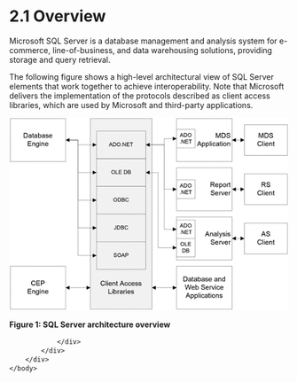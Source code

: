 <html dir="LTR" xmlns:mshelp="http://msdn.microsoft.com/mshelp" xmlns:ddue="http://ddue.schemas.microsoft.com/authoring/2003/5" xmlns:xlink="http://www.w3.org/1999/xlink" xmlns:tool="http://www.microsoft.com/tooltip">
    <head>
        <meta http-equiv="Content-Type" content="text/html; CHARSET=utf-8"></meta>
        <meta name="save" content="history"></meta>
        <title>2.1 Overview</title>
        <xml>
            <mshelp:toctitle title="2.1 Overview"></mshelp:toctitle>
            <mshelp:rltitle title="[MS-SSSO]: Overview"></mshelp:rltitle>
            <mshelp:keyword index="A" term="a414c6e6-9d5c-4c29-a58d-5713f564d93b"></mshelp:keyword>
            <mshelp:attr name="DCSext.ContentType" value="open specification"></mshelp:attr>
            <mshelp:attr name="AssetID" value="a414c6e6-9d5c-4c29-a58d-5713f564d93b"></mshelp:attr>
            <mshelp:attr name="TopicType" value="kbRef"></mshelp:attr>
            <mshelp:attr name="DCSext.Title" value="[MS-SSSO]: Overview" />
        </xml>
    </head>
    <body>
        <div id="header">
            <h1 class="heading">2.1 Overview</h1>
        </div>
        <div id="mainSection">
            <div id="mainBody">
                <div id="allHistory" class="saveHistory"></div>
                <div id="sectionSection0" class="section" name="collapseableSection">
                    

<p>Microsoft SQL Server is a database management and analysis
system for e-commerce, line-of-business, and data warehousing solutions,
providing storage and query retrieval.</p>

<p>The following figure shows a high-level architectural view
of SQL Server elements that work together to achieve interoperability. Note
that Microsoft delivers the implementation of the protocols described as client
access libraries, which are used by Microsoft and third-party applications.</p>

<p><img id="MS-SSSO_pict54a4f838-43a9-40d6-9eba-fe8b5fb40584.png" src="MS-SSSO_files/image001.png" alt="SQL Server architecture overview" title="SQL Server architecture overview"></p>

<p><b>Figure 1: SQL Server architecture overview</b></p>


                </div>
            </div>
        </div>
    </body>
</html>